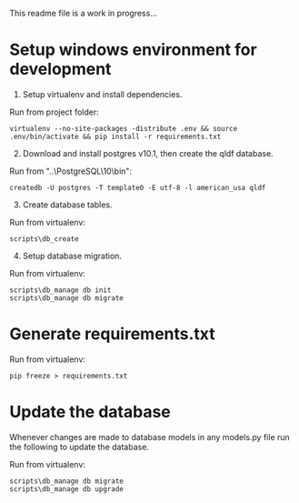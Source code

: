 This readme file is a work in progress...

# Setup windows environment for development
1. Setup virtualenv and install dependencies.

Run from project folder:
```
virtualenv --no-site-packages -distribute .env && source .env/bin/activate && pip install -r requirements.txt
```

2. Download and install postgres v10.1, then create the qldf database.

Run from "..\PostgreSQL\10\bin":
```
createdb -U postgres -T template0 -E utf-8 -l american_usa qldf
```

3. Create database tables.

Run from virtualenv:
```
scripts\db_create
```

4. Setup database migration.

Run from virtualenv:
```
scripts\db_manage db init
scripts\db_manage db migrate
```

# Generate requirements.txt
Run from virtualenv:
```
pip freeze > requirements.txt
```

# Update the database
Whenever changes are made to database models in any models.py file run the following to update the database.

Run from virtualenv:
```
scripts\db_manage db migrate
scripts\db_manage db upgrade
```
